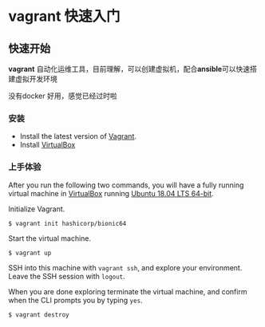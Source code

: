# vagrant 快速入门

## 快速开始

**vagrant** 自动化运维工具，目前理解，可以创建虚拟机，配合**ansible**可以快速搭建虚拟开发环境

没有docker 好用，感觉已经过时啦

### 安装

- Install the latest version of [Vagrant](https://www.vagrantup.com/docs/installation/).
- Install [VirtualBox](https://www.virtualbox.org/)

### 上手体验

After you run the following two commands, you will have a fully running virtual machine in [VirtualBox](https://www.virtualbox.org/) running [Ubuntu 18.04 LTS 64-bit](https://app.vagrantup.com/hashicorp/boxes/bionic64).

Initialize Vagrant.

```shell-session
$ vagrant init hashicorp/bionic64
```

Start the virtual machine.

```shell-session
$ vagrant up
```

SSH into this machine with `vagrant ssh`, and explore your environment. Leave the SSH session with `logout`.

When you are done exploring terminate the virtual machine, and confirm when the CLI prompts you by typing `yes`.

```shell-session
$ vagrant destroy
```